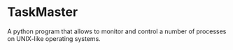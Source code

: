 # TaskMaster
A python program that allows  to monitor and control a number of processes on UNIX-like operating systems.
